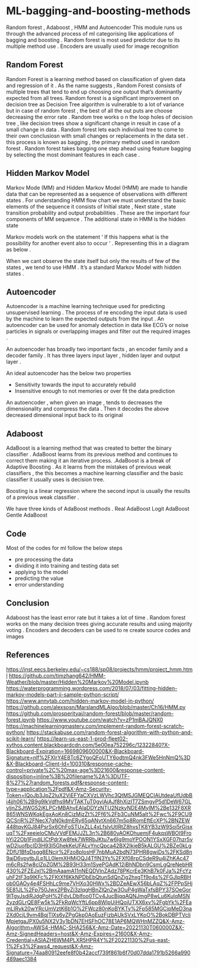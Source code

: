 # ML-bagging-and-boosting-methods
Random forest , Adaboost , HMM and Autoencoder 
This module runs us through the advanced process of ml categorising like applications of bagging and boosting . Random forest is most used predictor due to its multiple method use . Encoders are usually used for image recognition 

## Random Forest 
Random Forest is a learning method based on classification of given data and regression of it . As the name suggests , Random Forest consists of multiple trees that tend to end up choosing one output that’s dominantly expected from all trees. 
Random forest is a significant improvement on decision tree as Decision Tree algorithm is vulnerable to a lot of variance but in case of random forest , the best of all the out puts are choose decreasing the error rate . Random tree  works o n the loop holes of decision tree , like decision trees show a significant change in result in case of a small change in data . Random forest  lets each individual tree to come to their own conclusiosn with small changes or replacements in the data set  . this process is known as bagging , the primary method used in random forest . Random forest takes bagging one step ahead using feature bagging by selecting the most dominant features in each case . 

## Hidden Markov Model 
Markov Mode (MM) and Hidden Markov Model (HMM) are made to handle data that can be represented as a sequence of observations with different states . For understanding HMM flow chart we must understand the basic elements of the sequence it consists of 
Initial state , Next state , state transition probability and output probabilities . These are the important four components of MM sequence . The additional state in HMM is the hidden state  

Markov models work on the statement ‘ If this happens what is the possibility for another event also to occur ‘ . Representing this in a diagram as below . 

When we cant observe the state itself but only the results of few of the states , we tend to use HMM . It’s a standard Markov Model with hidden states . 

## Autoencoder 
Autoencoder is a machine learning technique used for predicting unsupervised learning . The process of re encoding the input data is used by the machine to learn the expected outputs from the input . An autoencoder can be used for anomaly detection in data like ECG’s or noise particles in signals or overlapping images and filter out the required images . 

An autoencoder has broadly two important facts , an encoder family and a decoder family . It has three layers  input layer , hidden layer and output layer . 

An ideal autoencoder has the below two properties 
-	Sensitivity towards the input to accurately rebuild 
-	Insensitive enough to not memories or over fit the data prediction 

An autoencoder , when given an image , tends to decreases the dimensionality and compress the data . Then it decodes the above decreased dimensional input back to its original 

## Adaboost 
AdaBoost is a learning method that was created to better the binary classifier . AdaBoost learns from its previous method and continues to correct them making it an iterative process. .AdaBoost is a break of Adaptive Boosting . As it learns from the mistakes of previous weak classifiers , the this becomes a machine learning classifier and the basic classifier it usually uses is decision tree. 

Boosting is a linear regression where the second input is usually the results of a previous weak classifier . 

We have three kinds of AdaBoost methods . 
Real AdaBoost 
Logit AdaBoost 
Gentle AdaBoost 

## Code 
Most of the codes for ml follow the below steps 
- pre processing the data 
- dividing it into training and testing data set
- applying to the model 
- predicting the value 
- error understanding 

## Conclusion 
Adaboost has the least error rate but it takes a lot of time . Random forest works on the many decision trees giving accurate results and using majority voting . 
Encoders and decoders can be used to re create source codes and images 

## References 
https://inst.eecs.berkeley.edu/~cs188/sp08/projects/hmm/project_hmm.html
https://github.com/timzhang642/HMM-Weather/blob/master/Hidden%20Markov%20Model.ipynb
https://waterprogramming.wordpress.com/2018/07/03/fitting-hidden-markov-models-part-ii-sample-python-script/
https://www.annytab.com/hidden-markov-model-in-python/
https://github.com/alexsosn/MarslandMLAlgo/blob/master/Ch16/HMM.py
https://github.com/prosperityai/random-forest/blob/master/random-forest.ipynb
https://www.youtube.com/watch?v=zP1mBAJQNX0
https://machinelearningmastery.com/implement-random-forest-scratch-python/
https://stackabuse.com/random-forest-algorithm-with-python-and-scikit-learn/
https://learn-us-east-1-prod-fleet02-xythos.content.blackboardcdn.com/5e00ea752296c/12322840?X-Blackboard-Expiration=1669809600000&X-Blackboard-Signature=nlf%2FXIrY4E8Tc6ZYgoQFoUTY6odtmQ4nk3FWe5HnNmQ%3D&X-Blackboard-Client-Id=100310&response-cache-control=private%2C%20max-age%3D21600&response-content-disposition=inline%3B%20filename%2A%3DUTF-8%27%27random_forests.pdf&response-content-type=application%2Fpdf&X-Amz-Security-Token=IQoJb3JpZ2luX2VjEFYaCXVzLWVhc3QtMSJGMEQCIAUtdeaUfUdbBi4jjh06%2B9g9lkVdfhs9MVTAKTuT0gylAiAJf8hXizIT7ZSmgyP5d1DeW67GLyljnZSJtWG52jKLPCrMBAhvEAIaDDYzNTU2NzkyNDE4MyIM%2Be132F8XR865WNSWKqkEgxAoKn8CizMjzZt%2Ff6%2Fb3CuNM5alt%2Fwc%2F9CU9QCSrjR%2FNecX7gN0kdmERy65qANvtXn667m5p8RomEftEcXP%2BNZEW448tqvKGJ84PsrSx6OhFoSTUxZLL4xLfslvUtlRtZ8hvsTK8YB3zW9Soj5rGisxuqT%2FxeeieloCMuVVdFEMJJZL3n%2B680yAOKOhuemjF4ukqsWBOI9FrohYj22Ob1FjndjLlCtPdrXw8fek7WRRbJKtu7w6Ig9moYPOON1YSxXGF07hzr5vwD2juofbcID3H93I5GhekKeUFALvYncQpca42BX2IkieB5kALGU%2BZe0kLgZDfU1BfqDsgg8ENcjr%2Fzo8plosHF7nbMuA2bdN73PHR8gwiDs%2FKSd8n9ajD6vpytbJLp1LL0lemXHMjOQJ4TflN3Ys%2FXf08rpCSdeR9u4iZhKAc47m6cRs2fw8clZpZGM%2B93H33m1SyePGAdK12jBhNDbn9CsmLgQreNebHR430%2FZEJxl%2BmAaamA11nNEQDVlnZAdz78PKcrEe3KhB7k0FJa%2FcYzuhF2tF3q9lKFc%2FKtXf6KkNPDbEbQtunSdQnZig2hxgTf9o4s%2FGJlpRBHob0GAOy4e4FSHhLc9me7VHXo30HWx%2BDZeAEwX56bLAqZ%2FPPpSHj5E81JL%2Fp750Jwx2PBvZi3zlqgHBnZlQn2w3OuP4gWaTxfsBPY37SOeGor9lTgyJsdiRJdgPoH%2FdvLDblfoo0TCv4JucBjqqAQNJmgP8wLu6KulqMSN2yzdGLrQE8Fw5k%2FkRqWcYftL6pp8WlpUiHQojUTXX6xv%2FgbYk%2FEamLIRyk20wYRcUmVztK6b1O%2FWcz80nKoBYKTy%2Fp585MGCjpMeD3na2Xd0cjL9vm4BqjTlXs6yZPgGkp0AoEuzFizbAUkSVxLYKoO%2BokDBPTVcliMpjetgaJPX0u5NX2V3y1bDN7EHSFhOC78E1AP6MQWHnMZZQ&X-Amz-Algorithm=AWS4-HMAC-SHA256&X-Amz-Date=20221130T060000Z&X-Amz-SignedHeaders=host&X-Amz-Expires=21600&X-Amz-Credential=ASIAZH6WM4PLXR5HPR4Y%2F20221130%2Fus-east-1%2Fs3%2Faws4_request&X-Amz-Signature=74aa80912eefe8f0b42accf739f861b6f70d07dda1791b5266a990489aec1384




